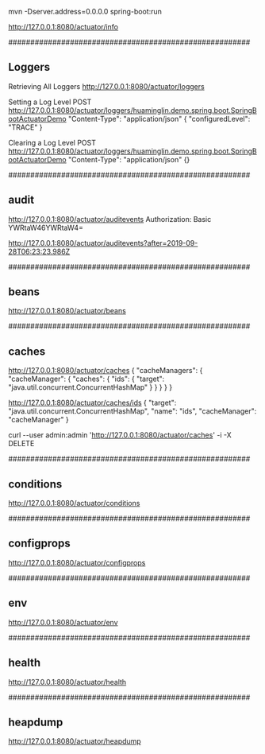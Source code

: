 mvn -Dserver.address=0.0.0.0 spring-boot:run

http://127.0.0.1:8080/actuator/info


#######################################################
## Loggers
Retrieving All Loggers
http://127.0.0.1:8080/actuator/loggers

Setting a Log Level
POST http://127.0.0.1:8080/actuator/loggers/huaminglin.demo.spring.boot.SpringBootActuatorDemo
"Content-Type": "application/json"
{ "configuredLevel": "TRACE" }

Clearing a Log Level
POST http://127.0.0.1:8080/actuator/loggers/huaminglin.demo.spring.boot.SpringBootActuatorDemo
"Content-Type": "application/json"
{}

#######################################################
## audit
http://127.0.0.1:8080/actuator/auditevents
Authorization: Basic YWRtaW46YWRtaW4=

http://127.0.0.1:8080/actuator/auditevents?after=2019-09-28T06:23:23.986Z

#######################################################
## beans
http://127.0.0.1:8080/actuator/beans

#######################################################
## caches
http://127.0.0.1:8080/actuator/caches
{
    "cacheManagers": {
        "cacheManager": {
            "caches": {
                "ids": {
                    "target": "java.util.concurrent.ConcurrentHashMap"
                }
            }
        }
    }
}

http://127.0.0.1:8080/actuator/caches/ids
{
    "target": "java.util.concurrent.ConcurrentHashMap",
    "name": "ids",
    "cacheManager": "cacheManager"
}

curl --user admin:admin 'http://127.0.0.1:8080/actuator/caches' -i -X DELETE

#######################################################
## conditions
http://127.0.0.1:8080/actuator/conditions

#######################################################
## configprops
http://127.0.0.1:8080/actuator/configprops

#######################################################
## env
http://127.0.0.1:8080/actuator/env

#######################################################
## health
http://127.0.0.1:8080/actuator/health

#######################################################
## heapdump
http://127.0.0.1:8080/actuator/heapdump
